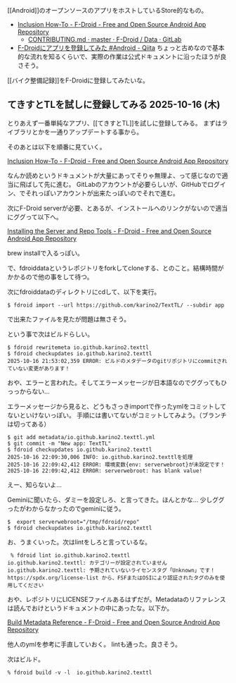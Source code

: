 [[Android]]のオープンソースのアプリをホストしているStore的なもの。

- [Inclusion How-To - F-Droid - Free and Open Source Android App Repository](https://f-droid.org/docs/Inclusion_How-To/)
  - [CONTRIBUTING.md · master · F-Droid / Data · GitLab](https://gitlab.com/fdroid/fdroiddata/blob/master/CONTRIBUTING.md#metadata-preparation-with-fdroidserver)
- [F-Droidにアプリを登録してみた #Android - Qiita](https://qiita.com/wa2c/items/4a4b5096eed4ee3a0dee) ちょっと古めなので基本的な流れを知るくらいで、実際の作業は公式ドキュメントに沿ったほうが良さそう。

[[バイク整備記録]]をF-Droidに登録してみたいな。

## てきすとTLを試しに登録してみる 2025-10-16 (木)

とりあえず一番単純なアプリ、[[てきすとTL]]を試しに登録してみる。
まずはライブラリとかを一通りアップデートする事から。

そのあとは以下を順番に見ていく。

[Inclusion How-To - F-Droid - Free and Open Source Android App Repository](https://f-droid.org/docs/Inclusion_How-To/)

なんか読めというドキュメントが大量にあってそりゃ無理よ、って感じなので適当に飛ばして先に進む。
GitLabのアカウントが必要らしいが、GitHubでログイン、でそれっぽいアカウントが出来たっぽいのでそれで進む。

次にF-Droid serverが必要、とあるが、インストールへのリンクがないので適当にググって以下へ。

[Installing the Server and Repo Tools - F-Droid - Free and Open Source Android App Repository](https://f-droid.org/docs/Installing_the_Server_and_Repo_Tools/#homebrew)

brew installで入るっぽい。

で、fdroiddataというレポジトリをforkしてcloneする、とのこと。結構時間がかかるので他の事をして待つ。

次にfdroiddataのディレクトリにcdして、以下を実行。

```
$ fdroid import --url https://github.com/karino2/TextTL/ --subdir app
```

で出来たファイルを見たが問題は無さそう。

という事で次はビルドらしい。

```
$ fdroid rewritemeta io.github.karino2.texttl
$ fdroid checkupdates io.github.karino2.texttl
2025-10-16 21:53:02,359 ERROR: ビルドのメタデータのgitリポジトリにcommitされていない変更があります！
```

おや、エラーと言われた。そしてエラーメッセージが日本語なのでググってもひっっからない…

エラーメッセージから見ると、どうもさっきimportで作ったymlをコミットしてないといけないっぽい。
手順には書いてないがコミットしてみよう。（ブランチは切ってある）

```
$ git add metadata/io.github.karino2.texttl.yml
$ git commit -m "New app: TextTL"
$ fdroid checkupdates io.github.karino2.texttl
2025-10-16 22:09:30,006 INFO: io.github.karino2.texttlを処理
2025-10-16 22:09:42,412 ERROR: 環境変数{env: serverwebroot}が未設定です！
2025-10-16 22:09:42,412 ERROR: serverwebroot: has blank value!
```

えー、知らないよ…

Geminiに聞いたら、ダミーを設定しろ、と言ってきた。ほんとかな…
少しググったがわからなかったのでgeminiに従う。

```
$  export serverwebroot="/tmp/fdroid/repo"
$ fdroid checkupdates io.github.karino2.texttl
```

お、うまくいった。次はlintをしろと言っているな。

```
 % fdroid lint io.github.karino2.texttl
io.github.karino2.texttl: カテゴリーが設定されていません
io.github.karino2.texttl: 予期されていないライセンスタグ「Unknown」です！https://spdx.org/license-list から、FSFまたはOSIにより認証されたタグのみを使用してください
```

おや、レポジトリにLICENSEファイルあるはずだが。Metadataのリファレンスは読んでおけというドキュメントの中にあったな。以下か。

[Build Metadata Reference - F-Droid - Free and Open Source Android App Repository](https://f-droid.org/docs/Build_Metadata_Reference/)

他人のymlを参考に手直していおく。
lintも通った。良さそう。

次はビルド。

```
% fdroid build -v -l  io.github.karino2.texttl
```

